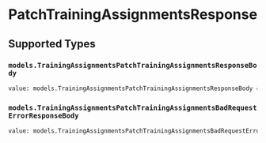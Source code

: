 # PatchTrainingAssignmentsResponse


## Supported Types

### `models.TrainingAssignmentsPatchTrainingAssignmentsResponseBody`

```python
value: models.TrainingAssignmentsPatchTrainingAssignmentsResponseBody = /* values here */
```

### `models.TrainingAssignmentsPatchTrainingAssignmentsBadRequestErrorResponseBody`

```python
value: models.TrainingAssignmentsPatchTrainingAssignmentsBadRequestErrorResponseBody = /* values here */
```

